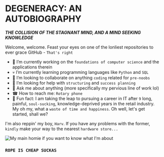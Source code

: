 # DEGENERACY: AN AUTOBIOGRAPHY

***THE COLLISION OF THE STAGNANT MIND, AND A MIND SEEKING KNOWLEDGE***

Welcome, welcome. Feast your eyes on one of the lonliest repositories to ever grace GitHub - `That's right`

- 🧠 I’m currently working on the `foundations of computer science` and the applications therein
- 💀 I’m currently learning programming languages like `Python` and `SQL`
- 👀 I’m looking to collaborate on anything `coding` related for `pre-noobs`
- 🤔 I’m looking for help with `structuring` and `success planning`
- 💬 Ask me about anything (more specifically my pervious line of work lol)
- ☎ How to reach me: `Rotary phone`
- 🛒 Fun fact: I am taking the leap to pursuing a career in IT after `9` long, painful, `soul-sucking`, knowledge-deprived years in the retail industry. My oh my, what a `waste of time and happiness`. Oh well, let's get started, shall we?

I'm also reppin' my boy, `Harv`. If you have any problems with the former, `kindly` make your way to the nearest `hardware store...`
  
![My main homie if you want to know what I'm about](https://encrypted-tbn2.gstatic.com/images?q=tbn:ANd9GcT_l2dmOjpP5xys8ckB0z4FE6nH-ekUktpJ1ckG1Ml-1YXCIp0K) 

### `ROPE IS CHEAP SUCKAS`                                                                            
